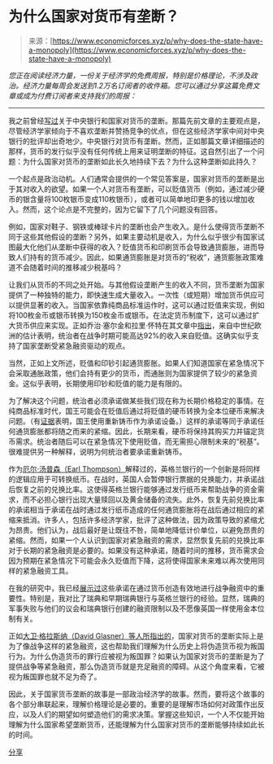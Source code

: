 <!--yml

category: 未分类

date: 2024-05-27 15:02:23

-->

# 为什么国家对货币有垄断？

> 来源：[https://www.economicforces.xyz/p/why-does-the-state-have-a-monopoly](https://www.economicforces.xyz/p/why-does-the-state-have-a-monopoly)

*您正在阅读经济力量，一份关于经济学的免费周报，特别是价格理论，不涉及政治。经济力量每周会发送到1.2万名订阅者的收件箱。您可以通过分享这篇免费文章或成为付费订阅者来支持我们的周报：*

* * *

我之前曾经[写过](https://pricetheory.substack.com/p/the-unquestioned-monopoly)关于中央银行和国家对货币的垄断。那篇先前文章的主要观点是，尽管经济学家倾向于不喜欢垄断并赞扬竞争的优点，但在这些经济学家中间对中央银行的批评却出奇地少。中央银行对货币有垄断。然而，正如那篇文章详细描述的那样，货币的发行似乎没有任何传统上用来证明垄断的特征。这自然引出了一个问题：为什么国家对货币的垄断如此长久地持续下去？为什么这种垄断如此持久？

一个起点是政治动机。人们通常会提供的一个常见答案是，国家对货币的垄断是出于其对收入的欲望。如果一个人对货币有垄断，可以贬值货币（例如，通过减少硬币的银含量将100枚银币变成110枚银币），或者可以简单地印更多的钱以增加收入。然而，这个论点是不完整的，因为它留下了几个问题没有回答。

例如，国家对鞋子、钢铁或棒球卡片的垄断也会产生收入。是什么使得货币垄断不同于这些其他假设的垄断？另外，如果主要动机是收入，为什么似乎很少有国家试图最大化他们从垄断中获得的收入？贬值货币和印刷货币会导致通货膨胀，进而导致人们持有的货币减少。因此，如果通货膨胀是对货币的“税收”，通货膨胀政策难道不会随着时间的推移减少税基吗？

让我们从货币的不同之处开始。与其他假设垄断产生的收入不同，货币垄断为国家提供了一种独特的能力，即快速生成大量收入。一次性（或短期）增加货币供应可以提供显著的收入。当国家依靠纯商品标准运作时，这可以通过贬值来实现，例如将100枚金币或银币转换为150枚金币或银币。在法定货币制度下，这可以通过扩大货币供应来实现。正如乔治·塞尔金和拉里·怀特在其文章中[指出](https://www.cato.org/sites/cato.org/files/alt-money-univ-reading-list/selgin-a-fiscal-theory-of-govt-role-in-money.pdf)，来自中世纪欧洲的估计表明，统治者在战争时期可能高达92%的收入来自贬值。这确实似乎支持了国家垄断受紧急融资驱动的观点。

当然，正如上文所述，贬值和印钞引起通货膨胀。如果人们知道国家在紧急情况下会采取通胀政策，他们会持有更少的货币，而通胀则为国家提供了较少的紧急资金。这似乎表明，长期使用印钞和贬值的能力是有限的。

为了解决这个问题，统治者必须承诺做某些我们现在称为长期价格稳定的事情。在纯商品标准时代，国王可能会在贬值后通过将贬值的硬币转换为全本位硬币来解决问题。（有[证据](https://papers.ssrn.com/sol3/papers.cfm?abstract_id=4587080)表明，国王使用重新铸币作为承诺设备。）这样的承诺等同于承诺任何通货膨胀都将随之而来的紧缩。因此，长期来看，硬币将保持其购买力并锚定货币需求。统治者随后可以在紧急情况下使用贬值，而无需担心限制未来的“税基”。很难提供另一种解释，说明为何统治者要承诺重新铸币。

作为[厄尔·汤普森（Earl Thompson）](https://www.academia.edu/149707/_The_Gold_Standard_Causes_and_Consequences_)解释过的，英格兰银行的一个创新是将同样的逻辑应用于可转换纸币。在战时，英国人会暂停银行票据的兑换能力，并承诺战后恢复之前的兑换比率。这使得英格兰银行能够通过发行纸币来帮助战争的资金需求，而不必担心银行出现大量赎回以及黄金储备的流失。此外，恢复先前兑换比率的承诺相当于承诺在战时通过发行纸币造成的任何通货膨胀将在战后通过相应的紧缩来抵消。许多人，包括许多经济学家，批评了这种做法，因为政策导致的紧缩尤为昂贵。他们认为，战后最好是让既往不咎，简单地降低计价单位，以避免昂贵的紧缩。然而，如果一个人认识到国家对紧急融资的需求，显然恢复先前的兑换比率对于长期的紧急融资是必要的。如果没有这种承诺，随着时间的推移，货币需求会因为预期在紧急情况下可能会永久贬值而下降，这将使得国家未来难以再次使用同样的紧急融资工具。

在我的研究中，我已经[展示过](https://www.sciencedirect.com/science/article/abs/pii/S0167268120300019)这些承诺在通过货币创造有效地进行战争融资中的重要性。特别是，我对比了瑞典和早期瑞典银行与英格兰银行的经验。显然，瑞典的军事失败与他们的议会和瑞典银行创建的融资限制以及不愿像英国一样使用金本位制有关。

正如[大卫·格拉斯纳（David Glasner）等人所指出的](https://www.independent.org/store/book.asp?id=45)，国家对货币的垄断实际上是为了像战争这样的紧急融资，这也帮助我们理解为什么历史上将伪造货币视为叛国行为。为什么伪造货币的罪行应被视为叛国罪？如果认为国家对货币的垄断是为了提供战争等紧急融资，那么伪造货币就是充足融资的障碍。从这个角度来看，它被视为叛国罪也就不足为奇了。

因此，关于国家货币垄断的故事是一部政治经济学的故事。然而，要将这个故事的各个部分串联起来，理解价格理论是必要的。重要的是理解市场如何对政策作出反应，以及人们的期望如何塑造他们的需求决策。掌握这些知识，一个人不仅能开始理解为什么国家希望垄断货币，还能理解为什么国家对货币的垄断能够持续如此长的时间。

[分享](https://www.economicforces.xyz/p/why-does-the-state-have-a-monopoly?utm_source=substack&utm_medium=email&utm_content=share&action=share)
